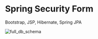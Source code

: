 # Spring Security Form

Bootstrap, JSP, Hibernate, Spring JPA

![full_db_schema](https://images.vfl.ru/ii/1502700619/cdca332b/18241727.jpg)